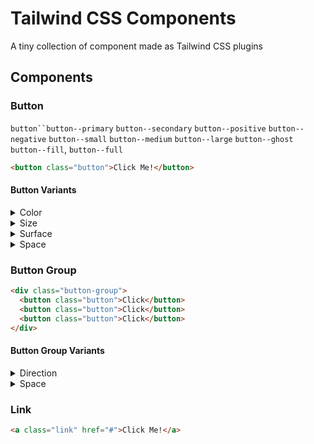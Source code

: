 # Tailwind CSS Components

A tiny collection of component made as Tailwind CSS plugins

## Components

### Button

`button``button--primary` `button--secondary` `button--positive` `button--negative` `button--small` `button--medium` `button--large` `button--ghost` `button--fill`, `button--full`

```html
<button class="button">Click Me!</button>
```

#### Button Variants

<details><summary>Color</summary>

#### Button Color

`primary` `secondary` `positive` `negative`

```html
<button class="button button--primary">Click Me!</button>
<button class="button button--secondary">Click Me!</button>
<button class="button button--positive">Click Me!</button>
<button class="button button--negative">Click Me!</button>
```

</details>

<details><summary>Size</summary>

#### Button Size

`small` `medium` `large`

```html
<button class="button button--small">Click Me!</button>
<button class="button button--medium">Click Me!</button>
<button class="button button--large">Click Me!</button>
```

</details>

<details><summary>Surface</summary>

#### Button Surface

`ghost` `fill`

```html
<button class="button button--fill">Click Me!</button>
<button class="button button--ghost">Click Me!</button>
```

</details>

<details><summary>Space</summary>

#### Button Space

`full` `auto`

```html
<button class="button button--full">Click Me!</button>
<button class="button button--full">Click Me!</button>
```

</details>

### Button Group

```html
<div class="button-group">
  <button class="button">Click</button>
  <button class="button">Click</button>
  <button class="button">Click</button>
</div>
```

#### Button Group Variants

<details><summary>Direction</summary>

#### Button Group Direction

`horizontal` `vertical`

```html
<div class="button-group button-group--horizontal">
  <button class="button">Click</button>
  <button class="button">Click</button>
</div>
<div class="button-group button-group--vertical">
  <button class="button">Click</button>
  <button class="button">Click</button>
</div>
```

</details>

<details><summary>Space</summary>

#### Button Group Space

`auto` `full`

```html
<div class="button-group button-group--fill">
  <button class="button">Click</button>
  <button class="button">Click</button>
  <button class="button">Click</button>
</div>
```

</details>

### Link

```html
<a class="link" href="#">Click Me!</a>
```
